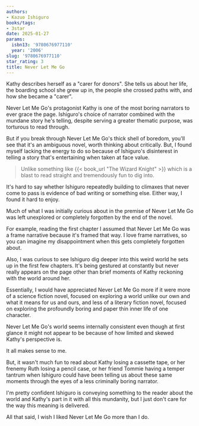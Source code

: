```yaml
---
authors:
- Kazuo Ishiguro
books/tags:
- 3star
date: 2025-01-27
params:
  isbn13: '9780676977110'
  year: '2006'
slug: '9780676977110'
star_rating: 3
title: Never Let Me Go
---
```


Kathy describes herself as a "carer for donors". She tells us about her life, the boarding school she grew up in, the people she crossed paths with, and how she became a "carer".

<!--more-->

Never Let Me Go's protagonist Kathy is one of the most boring narrators to ever grace the page. Ishiguro's choice of narrator combined with the mundane story he's telling, despite serving a greater thematic purpose, was torturous to read through.

But if you break through Never Let Me Go's thick shell of boredom, you'll see that it's an ambiguous novel, worth thinking about critically. But, I found myself lacking the energy to do so because of Ishiguro's disinterest in telling a story that's entertaining when taken at face value.

> Unlike something like {{< book_url "The Wizard Knight" >}} which is a blast to read straight and tremendously fun to dig into.

It's hard to say whether Ishiguro repeatedly building to climaxes that never come to pass is evidence of bad writing or something else. Either way, I found it hard to enjoy.

Much of what I was initially curious about in the premise of Never Let Me Go was left unexplored or completely forgotten by the end of the novel.

For example, reading the first chapter I assumed that Never Let Me Go was a frame narrative because it's framed that way. I love frame narratives, so you can imagine my disappointment when this gets completely forgotten about.

Also, I was curious to see Ishiguro dig deeper into this weird world he sets up in the first few chapters. It's being gestured at constantly but never really appears on the page other than brief moments of Kathy reckoning with the world around her.

Essentially, I would have appreciated Never Let Me Go more if it were more of a science fiction novel, focused on exploring a world unlike our own and what it means for us and ours, and less of a literary fiction novel, focused on exploring the profoundly boring and paper thin inner life of one character.

Never Let Me Go's world seems internally consistent even though at first glance it might not appear to be because of how limited and skewed Kathy's perspective is.

It all makes sense to me.

But, it wasn't much fun to read about Kathy losing a cassette tape, or her frenemy Ruth losing a pencil case, or her friend Tommie having a temper tantrum when Ishiguro could have been telling us about these same moments through the eyes of a less criminally boring narrator.

I'm pretty confident Ishiguro is conveying something to the reader about the world and Kathy's part in it with all this mundanity, but I just don't care for the way this meaning is delivered.

All that said, I wish I liked Never Let Me Go more than I do.